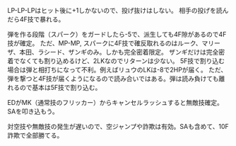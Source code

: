 LP-LP-LPはヒット後に+1しかないので、投げ抜けはしない。
相手の投げを読んだら4F技で暴れる。

弾を作る段階（スパーク）をガードしたら-5で、派生しても4F隙があるので4F技が確定。
ただ、MP-MP, スパークに4F技で確反取れるのはルーク、マリーザ、本田、ラシード、ザンギのみ。しかも完全密着限定。
ザンギだけは完全密着でなくても割り込めるけど、2LKなのでリターンは少ない。
5F技で割り込む場合は弾と相打ちになって不利。例えばリュウのLKは-8で2HPが届く。
ただ、弾を撃つと4F技が届くようになるので読み合いではある。弾は読み負けても離れるので基本は5F技で割り込む。

EDがMK（通常技のフリッカー）からキャンセルラッシュすると無敵技確定。SAを叩き込もう。

対空技や無敵技の発生が遅いので、空ジャンプや詐欺は有効。SAも含めて、10F詐欺で全部勝てる。
